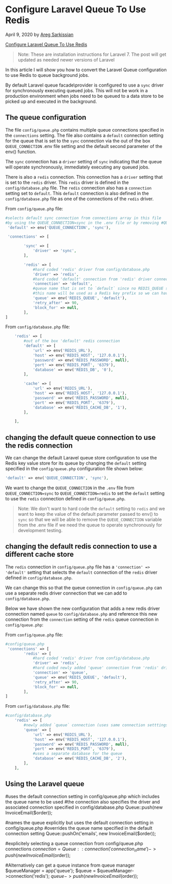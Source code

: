 # Configure Laravel Queue To Use Redis

April 9, 2020 by [Areg Sarkissian](https://aregsar.com/about)

[Configure Laravel Queue To Use Redis](https://aregsar.com/blog/2020/configure-laravel-queue-to-use-redis)

> Note: These are installation instructions for Laravel 7. The post will get updated as needed newer versions of Laravel 

In this article I will show you how to convert the Laravel Queue configuration to use Redis to queue background jobs.

By default Laravel queue facade\provider is configured to use a `sync` driver for synchronously executing queued jobs. This will not be work in a production environment when jobs need to be queued to a data store to be picked up and executed in the background.

## The queue configuration

The file `config/queue.php` contains multiple queue connections specified in the `connections` setting. The file also contains a `default` connection setting for the queue that is set to the `sync` connection via the out of the box `QUEUE_CONNECTION` .env file setting and the default second parameter of the env() function.

The `sync` connection has a `driver` setting of `sync` indicating that the queue will operate synchronously, immediately executing any queued jobs.

There is also a `redis` connection. This connection has a `driver` setting that is set to the `redis` driver. This `redis` driver is defined in the `config/database.php` file.
The `redis` connection also has a `connection` setting set to `default`. This `default` connection is also defined in the `config/database.php` file as one of the connections of the `redis` driver.

From `config/queue.php` file:

```php
#selects default sync connection from connections array in this file
#by using the QUEUE_CONNECTION=sync in the .env file or by removing #QUEUE_CONNECTION=sync from the .env file
 'default' => env('QUEUE_CONNECTION', 'sync'),

 'connections' => [

        'sync' => [
            'driver' => 'sync',
        ],

        'redis' => [
            #hard coded 'redis' driver from config/database.php
            'driver' => 'redis',
            #hard coded 'default' connection from 'redis' driver connection in config/database.php
            'connection' => 'default',
            #queue name that is set to `default` since no REDIS_QUEUE setting is defined in .env file
            #this name will be used as a Redis key prefix so we can have different queues with the same Redis connection (no need to change this setting)
            'queue' => env('REDIS_QUEUE', 'default'),
            'retry_after' => 90,
            'block_for' => null,
        ],
]
```

From `config/database.php` file:

```php
    'redis' => [
        #out of the box 'default' redis connection
        'default' => [
            'url' => env('REDIS_URL'),
            'host' => env('REDIS_HOST', '127.0.0.1'),
            'password' => env('REDIS_PASSWORD', null),
            'port' => env('REDIS_PORT', '6379'),
            'database' => env('REDIS_DB', '0'),
        ],

        'cache' => [
            'url' => env('REDIS_URL'),
            'host' => env('REDIS_HOST', '127.0.0.1'),
            'password' => env('REDIS_PASSWORD', null),
            'port' => env('REDIS_PORT', '6379'),
            'database' => env('REDIS_CACHE_DB', '1'),
        ],

    ],
```

## changing the default queue connection to use the redis connection

We can change the default Laravel queue store configuration to use the Redis key value store for its queue by changing the `default` setting specified in the `config/queue.php` configuration file shown below:

```php
'default' => env('QUEUE_CONNECTION', 'sync'),
```

We want to change the `QUEUE_CONNECTION` in the `.env` file from `QUEUE_CONNECTION=sync` to `QUEUE_CONNECTION=redis` to set the `default` setting to use the `redis` connection defined in `config/queue.php`.

> Note: We don't want to hard code the `default` setting to `redis` and we want to keep the value of the default parameter passed to env() to `sync` so that we will be able to remove the `QUEUE_CONNECTION` variable from the .env file if we need the queue to operate synchronously for development testing.

## changing the default redis connection to use a different cache store

The `redis` connection in `config/queue.php` file has a  `'connection' => 'default'` setting
that selects the `default` connection of the `redis` driver defined in `config/database.php`.

We can change this so that the queue connection in `config/queue.php` can use a separate redis driver connection that we can add to `config/database.php`.

Below we have shown the new configuration that adds a new redis driver connection named `queue` to `config/database.php` and reference this new connection from the `connection` setting of the `redis` queue connection in `config/queue.php`:

From `config/queue.php` file:

```php
#config/queue.php
 'connections' => [
        'redis' => [
            #hard coded 'redis' driver from config/database.php
            'driver' => 'redis',
            #hard coded newly added 'queue' connection from 'redis' driver connection in config/database.php
            'connection' => 'queue',
            'queue' => env('REDIS_QUEUE', 'default'),
            'retry_after' => 90,
            'block_for' => null,
        ],
]
```

From `config/database.php` file:

```php
#config/database.php
    'redis' => [
        #newly added `queue` connection (uses same connection setttings as the default connection)
        'queue' => [
            'url' => env('REDIS_URL'),
            'host' => env('REDIS_HOST', '127.0.0.1'),
            'password' => env('REDIS_PASSWORD', null),
            'port' => env('REDIS_PORT', '6379'),
            #uses a separate database for the queue
            'database' => env('REDIS_CACHE_DB', '2'),
        ],
    ],
```

## Using the Laravel queue

#uses the default connection setting in config/queue.php which includes the queue name to be used
#the connection also specifies the driver and associated connection specified in config/database.php
Queue::push(new InvoiceEmail($order));

#names the queue explicitly but uses the default connection setting in config/queue.php
#overrides the queue name specified in the default connection setting
Queue::pushOn('emails', new InvoiceEmail($order));

#explicitely selecting a queue connection from config/queue.php connections
$connection = Queue::connection('connection_name')->push(new InvoiceEmail($order));

#Alternatively can get a queue instance from queue manager
$queueManager = app('queue');
$queue = $queueManager->connection('redis');
$queue->push(new InvoiceEmail($order));
